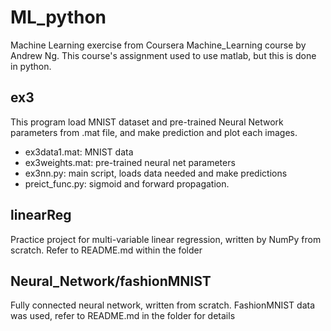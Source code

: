 # ML_python
Machine Learning exercise from Coursera Machine_Learning course by Andrew Ng.
This course's assignment used to use matlab, but this is done in python.

## ex3
This program load MNIST dataset and pre-trained Neural Network parameters from .mat file, and make prediction and plot each images.
* ex3data1.mat: MNIST data
* ex3weights.mat: pre-trained neural net parameters
* ex3nn.py: main script, loads data needed and make predictions
* preict_func.py: sigmoid and forward propagation.

## linearReg
Practice project for multi-variable linear regression, written by NumPy from scratch. 
Refer to README.md within the folder

## Neural_Network/fashionMNIST
Fully connected neural network, written from scratch. FashionMNIST data was used,
refer to README.md in the folder for details
